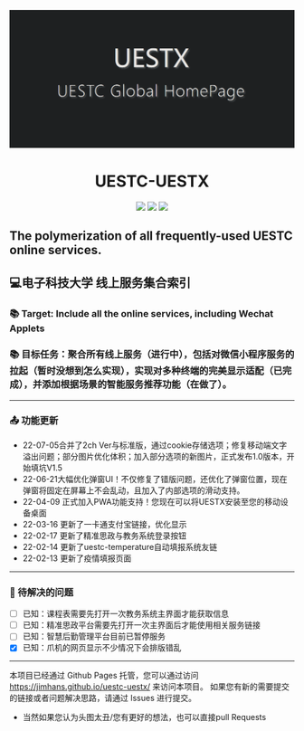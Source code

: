 ![avatar](./main.png)

<h1 align="center"> UESTC-UESTX </h1>

<p align="center">
<img src="https://img.shields.io/badge/Version-1.0.1 Release-red.svg?style=flat-square">
<img src="https://img.shields.io/badge/Developer-JimHan-blue.svg?style=flat-square">
<img src="https://img.shields.io/badge/Language-HTML5&CSS3-pink.svg?style=flat-square">
</p>

## The polymerization of all frequently-used UESTC online services.
## 💻电子科技大学 线上服务集合索引

### 📚 Target: Include all the online services, including Wechat Applets
### 📚 目标任务：聚合所有线上服务（进行中），包括对微信小程序服务的拉起（暂时没想到怎么实现），实现对多种终端的完美显示适配（已完成），并添加根据场景的智能服务推荐功能（在做了）。
---
### 📤 功能更新
- 22-07-05合并了2ch Ver与标准版，通过cookie存储选项；修复移动端文字溢出问题；部分图片优化体积；加入部分选项的新图片，正式发布1.0版本，开始填坑V1.5
- 22-06-21大幅优化弹窗UI！不仅修复了错版问题，还优化了弹窗位置，现在弹窗将固定在屏幕上不会乱动，且加入了内部选项的滑动支持。
- 22-04-09 正式加入PWA功能支持！您现在可以将UESTX安装至您的移动设备桌面
- 22-03-16 更新了一卡通支付宝链接，优化显示
- 22-02-17 更新了精准思政与教务系统登录按钮
- 22-02-14 更新了uestc-temperature自动填报系统友链
- 22-02-13 更新了疫情填报页面
---
### 🔧 待解决的问题
- [ ] 已知：课程表需要先打开一次教务系统主界面才能获取信息
- [ ] 已知：精准思政平台需要先打开一次主界面后才能使用相关服务链接
- [ ] 已知：智慧后勤管理平台目前已暂停服务
- [x] 已知：爪机的网页显示不少情况下会排版错乱

---
本项目已经通过 Github Pages 托管，您可以通过访问 https://jimhans.github.io/uestc-uestx/ 来访问本项目。
如果您有新的需要提交的链接或者问题解决思路，请通过 Issues 进行提交。

- 当然如果您认为头图太丑/您有更好的想法，也可以直接pull Requests